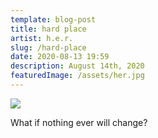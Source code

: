 ```yaml
---
template: blog-post
title: hard place
artist: h.e.r.
slug: /hard-place
date: 2020-08-13 19:59
description: August 14th, 2020
featuredImage: /assets/her.jpg
---
```

![](/assets/hardplace.jpg)

What if nothing ever will change?